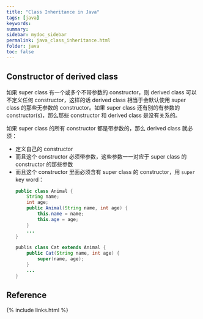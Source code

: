 ```yaml
---
title: "Class Inheritance in Java"
tags: [java]
keywords:
summary:
sidebar: mydoc_sidebar
permalink: java_class_inheritance.html
folder: java
toc: false
---
```


## Constructor of derived class
如果 super class 有一个或多个不带参数的 constructor，则 derived class 可以不定义任何 constructor，这样的话 derived class 相当于会默认使用 super class 的那些无参数的 constructor。如果 super class 还有别的有参数的 constructor(s)，那么那些 constructor 和 derived class 是没有关系的。

如果 super class 的所有 constructor 都是带参数的，那么 derived class 就必须：
* 定义自己的 constructor
* 而且这个 constructor 必须带参数，这些参数一一对应于 super class 的 constructor 的那些参数
* 而且这个 constructor 里面必须含有 super class 的 constructor，用 `super` key word：
  ```java
  public class Animal {
      String name;
      int age;
      public Animal(String name, int age) {
          this.name = name;
          this.age = age;
      }
      ...
  }
  ```
  ```java
  publis class Cat extends Animal {
      public Cat(String name, int age) {
          super(name, age);
      }
      ...
  }
  ```

## Reference



{% include links.html %}
